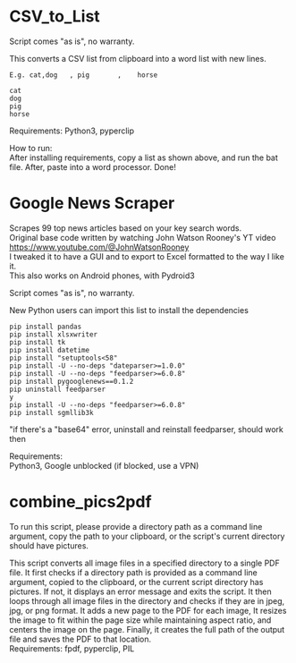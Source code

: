 # CSV_to_List
Script comes "as is", no warranty.

This converts a CSV list from clipboard into a word list with new lines. 

```text
E.g. cat,dog   , pig       ,    horse

cat
dog
pig
horse
```

Requirements:
Python3, pyperclip

How to run:<br />
After installing requirements, copy a list as shown above, and run the bat file. After, paste into a word processor. Done!

# Google News Scraper<br /> 
Scrapes 99 top news articles based on your key search words.<br />
Original base code written by watching John Watson Rooney's YT video https://www.youtube.com/@JohnWatsonRooney  <br />
I tweaked it to have a GUI and to export to Excel formatted to the way I like it.<br />
This also works on Android phones, with Pydroid3

Script comes "as is", no warranty.

New Python users can import this list to install the dependencies
```
pip install pandas
pip install xlsxwriter
pip install tk
pip install datetime
pip install "setuptools<58"
pip install -U --no-deps "dateparser>=1.0.0"
pip install -U --no-deps "feedparser>=6.0.8"
pip install pygooglenews==0.1.2
pip uninstall feedparser
y
pip install -U --no-deps "feedparser>=6.0.8"
pip install sgmllib3k
```

"if there's a "base64" error, uninstall and reinstall feedparser, should work then

Requirements:<br />
Python3, Google unblocked (if blocked, use a VPN)

# combine_pics2pdf<br /> 
To run this script, please provide a directory path as a command line argument, copy the path to your clipboard, or the script's current directory should have pictures.<br /> 
        

This script converts all image files in a specified directory to a single PDF file. It first checks if a directory path is provided as a command line argument, copied to the clipboard, or the current script directory has pictures. If not, it displays an error message and exits the script. It then loops through all image files in the directory and checks if they are in jpeg, jpg, or png format. It  adds a new page to the PDF for each image, It resizes the image to fit within the page size while maintaining aspect ratio, and centers the image on the page. Finally, it creates the full path of the output file and saves the PDF to that location.
<br /> 
Requirements: fpdf, pyperclip, PIL


